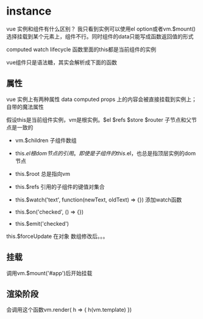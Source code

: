 # instance
vue 实例和组件有什么区别？
我只看到实例可以使用el option或者vm.$mount()选择挂载到某个元素上，组件不行。同时组件的data只能写成函数返回值的形式

computed watch lifecycle 函数里面的this都是当前组件的实例

vue组件只是语法糖，其实会解析成下面的函数

## 属性
vue 实例上有两种属性
data computed props 上的内容会被直接挂载到实例上；自带的魔法属性

假设this是当前组件实例，vm是根实例。$el $refs $store $router 子节点和父节点是一致的

- vm.$children
  子组件数组

- this.$el 根dom节点的引用。即使是子组件的this.$el，也总是指顶层实例的dom节点
- this.$root 总是指向vm 

- this.$refs 引用的子组件的键值对集合

- this.$watch('text', function(newText, oldText) => {}) 添加watch函数

- this.$on('checked', () => {})
- this.$emit('checked')

this.$forceUpdate 在对象 数组修改后。。。

## 挂载
调用vm.$mount('#app')后开始挂载

## 渲染阶段
会调用这个函数vm.render( h => {
  h(vm.template)
})


